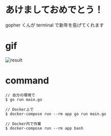# あけましておめでとう！

gopher くんが terminal で新年を告げてくれます

# gif

![result](https://user-images.githubusercontent.com/38310693/103478149-f3fb4380-4e07-11eb-9e19-337da72c18fd.gif)

# command

```
// 自分の環境で
$ go run main.go

// Docker上で
$ docker-compose run --rm app go run main.go

// Docker内で作業
$ docker-compose run --rm app bash
```
